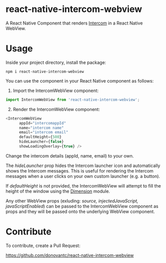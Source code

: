 # react-native-intercom-webview

A React Native Component that renders [Intercom](https://www.intercom.com) in a React Native WebView.

# Usage

Inside your project directory, install the package:

`npm i react-native-intercom-webview`

You can use the component in your React Native component as follows:

1. Import the IntercomWebView component:

```javascript
import IntercomWebView from 'react-native-intercom-webview';
```

2. Render the IntercomWebView component:

```javascript
<IntercomWebView
      appId="intercomappId"
      name="intercom name"
      email="intercom email"
      defaultHeight={500}
      hideLauncher={false}
      showLoadingOverlay={true} />
```
             
Change the intercom details (appId, name, email) to your own.

The _hideLauncher_ prop hides the Intercom launcher icon and automatically shows the Intercom messages. This is useful for rendering the Intercom messages when a user clicks on your own custom launcher (e.g. a button).

If _defaultHeight_ is not provided, the IntercomWebView will attempt to fill the height of the window using the [Dimension](https://facebook.github.io/react-native/docs/dimensions.html#get) module.

Any other WebView props (exluding: _source, injectedJavaScript, javaScriptEnabled_) can be passed to the IntercomWebView component as props and they will be passed onto the underlying WebView component.

             
# Contribute
To contribute, create a Pull Request:

https://github.com/donovantc/react-native-intercom-webview

